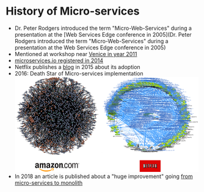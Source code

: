 # History of Micro-services

* Dr. Peter Rodgers introduced the term "Micro-Web-Services" during a presentation at the [Web Services Edge conference in 2005](Dr. Peter Rodgers introduced the term "Micro-Web-Services" during a presentation at the Web Services Edge conference in 2005)
* Mentioned at workshop near [Venice in year 2011](https://dzone.com/articles/microservices-vs-soa-is-there-any-difference-at-al)
* [microservices.io registered in 2014](https://www.whois.com/whois/microservices.io)
* Netflix publishes a [blog](https://www.nginx.com/blog/microservices-at-netflix-architectural-best-practices/) in 2015 about its adoption
* 2016: Death Star of Micro-services implementation
![death star](./media/DeathStar.png)
* In 2018 an article is published about a "huge improvement" going [from micro-services to monolith](https://twitter.com/dhh/status/1016783191309520896?lang=en)
